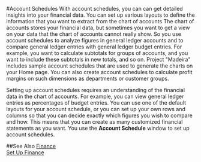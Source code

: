 <properties
                pageTitle="Account Schedules| Project “Madeira”"
                description="Using account schedules to analyse data." 
                services="" 
                documentationCenter="Madeira"
                authors="edupont" />
                
#Account Schedules
With account schedules, you can can get detailed insights into your financial data. You can set up various layouts to define the information that you want to extract from the chart of accounts
The chart of accounts stores your financial data, but sometimes you want to get a view on your data that the chart of accounts cannot really show. So you use account schedules to analyze figures in general ledger accounts and to compare general ledger entries with general ledger budget entries. 
For example, you want to calculate subtotals for groups of accounts, and you want to include these subtotals in new totals, and so on. 
Project "Madeira" includes sample account schedules that are used to generate the charts on your Home page. You can also create account schedules to calculate profit margins on such dimensions as departments or customer groups.  
  
Setting up account schedules requires an understanding of the financial data in the chart of accounts. 
For example, you can view general ledger entries as percentages of budget entries. 
You can use one of the default layouts for your account schedule, or you can set up your own rows and columns so that you can decide exactly which figures you wish to compare and how. 
This means that you can create as many customized financial statements as you want. You use the **Account Schedule** window to set up account schedules.  

##See Also
[Finance](finance.md)  
[Set Up Finance](finance-setup-finance.md)  
  
